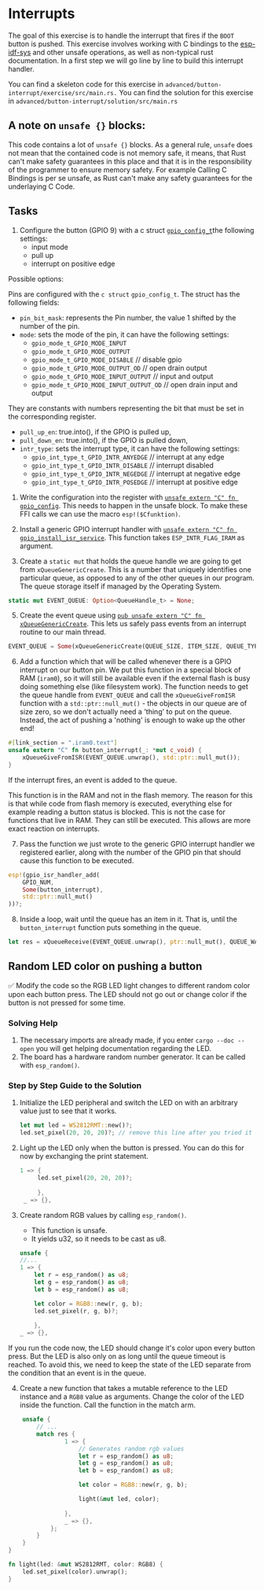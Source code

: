 # Interrupts

The goal of this exercise is to handle the interrupt that fires if the `BOOT` button is pushed. 
This exercise involves working with C bindings to the [esp-idf-sys](https://esp-rs.github.io/esp-idf-sys/esp_idf_sys/index.html) and other unsafe operations, as well as non-typical rust documentation. In a first step we will go line by line to build this interrupt handler. 

You can find a skeleton code for this exercise in `advanced/button-interrupt/exercise/src/main.rs.`
You can find the solution for this exercise in `advanced/button-interrupt/solution/src/main.rs`

## A note on `unsafe {}` blocks:

This code contains a lot of `unsafe {}` blocks. As a general rule, `unsafe` does not mean that the contained code is not memory safe, it means, that Rust can't make safety guarantees in this place and that it is in the responsibility of the programmer to ensure memory safety. For example Calling C Bindings is per se unsafe, as Rust can't make any safety guarantees for the underlaying C Code. 

## Tasks

1. Configure the button (GPIO 9) with a c struct [`gpio_config_t`](https://esp-rs.github.io/esp-idf-sys/esp_idf_sys/struct.gpio_config_t.html)the following settings:
    - input mode
    - pull up
    - interrupt on positive edge
  
Possible options:

Pins are configured with the `c struct` `gpio_config_t`. The struct has the following fields:

 * `pin_bit_mask`: represents the Pin number, the value 1  shifted by the number of the pin. 
 * `mode`: sets the mode of the pin, it can have the following settings:
   * `gpio_mode_t_GPIO_MODE_INPUT` 
   * `gpio_mode_t_GPIO_MODE_OUTPUT`
   * `gpio_mode_t_GPIO_MODE_DISABLE` // disable gpio
   * `gpio_mode_t_GPIO_MODE_OUTPUT_OD` // open drain output
   * `gpio_mode_t_GPIO_MODE_INPUT_OUTPUT` // input and output
   * `gpio_mode_t_GPIO_MODE_INPUT_OUTPUT_OD` // open drain input and output

 They are constants with numbers representing the bit that must be set in the corresponding register. 

 * `pull_up_en`: true.into(), if the GPIO is pulled up,
 * `pull_down_en`: true.into(), if the GPIO is pulled down,
 * `intr_type`: sets the interrupt type, it can have the following settings:
   * `gpio_int_type_t_GPIO_INTR_ANYEDGE` // interrupt at any edge
   * `gpio_int_type_t_GPIO_INTR_DISABLE` // interrupt disabled
   * `gpio_int_type_t_GPIO_INTR_NEGEDGE` // interrupt at negative edge
   * `gpio_int_type_t_GPIO_INTR_POSEDGE` // interrupt at positive edge



1. Write the configuration into the register with [`unsafe extern "C" fn gpio_config`](https://esp-rs.github.io/esp-idf-sys/esp_idf_sys/fn.gpio_config.html). This needs to happen in the unsafe block. To make these FFI calls we can use the macro `esp!($Cfunktion)`.


2. Install a generic GPIO interrupt handler with [`unsafe extern "C" fn gpio_install_isr_service`](https://esp-rs.github.io/esp-idf-sys/esp_idf_sys/fn.gpio_install_isr_service.html). This function takes `ESP_INTR_FLAG_IRAM` as argument.


3. Create a `static mut` that holds the queue handle we are going to get from `xQueueGenericCreate`. This is a number that uniquely identifies one particular queue, as opposed to any of the other queues in our program. The queue storage itself if managed by the Operating System.

```rust
static mut EVENT_QUEUE: Option<QueueHandle_t> = None;
```

5. Create the event queue using [`pub unsafe extern "C" fn xQueueGenericCreate`](https://esp-rs.github.io/esp-idf-sys/esp_idf_sys/fn.xQueueGenericCreate.html). This lets us safely pass events from an interrupt routine to our main thread.

```rust
EVENT_QUEUE = Some(xQueueGenericCreate(QUEUE_SIZE, ITEM_SIZE, QUEUE_TYPE_BASE));
```

6. Add a function which that will be called whenever there is a GPIO interrupt on our button pin. We put this function in a special block of RAM (`iram0`), so it will still be available even if the external flash is busy doing something else (like filesystem work). The function needs to get the queue handle from `EVENT_QUEUE` and call the `xQueueGiveFromISR` function with a `std::ptr::null_mut()` - the objects in our queue are of size zero, so we don't actually need a 'thing' to put on the queue. Instead, the act of pushing a 'nothing' is enough to wake up the other end!

```rust
#[link_section = ".iram0.text"]
unsafe extern "C" fn button_interrupt(_: *mut c_void) {
    xQueueGiveFromISR(EVENT_QUEUE.unwrap(), std::ptr::null_mut());
}
```
If the interrupt fires, an event is added to the queue. 

This function is in the RAM and not in the flash memory. The reason for this is that while code from flash memory is executed, everything else for example reading a button status is blocked. This is not the case for functions that live in RAM. They can still be executed. This allows are more exact reaction on interrupts.

7. Pass the function we just wrote to the generic GPIO interrupt handler we registered earlier, along with the number of the GPIO pin that should cause this function to be executed.

```rust
esp!(gpio_isr_handler_add(
    GPIO_NUM,
    Some(button_interrupt),
    std::ptr::null_mut()
))?;
```

8. Inside a loop, wait until the queue has an item in it. That is, until the `button_interrupt` function puts something in the queue.

```rust
let res = xQueueReceive(EVENT_QUEUE.unwrap(), ptr::null_mut(), QUEUE_WAIT_TICKS);
```


## Random LED color on pushing a button

✅ Modify the code so the RGB LED light changes to different random color upon each button press. The LED should not go out or change color if the button is not pressed for some time. 


### Solving Help

1. The necessary imports are already made, if you enter `cargo --doc --open` you will get helping documentation regarding the LED.
2. The board has a hardware random number generator. It can be called with `esp_random()`.

### Step by Step Guide to the Solution

1. Initialize the LED peripheral and switch the LED on with an arbitrary value just to see that it works.
   ```rust
   let mut led = WS2812RMT::new()?;
   led.set_pixel(20, 20, 20)?; // remove this line after you tried it once
   ```
2. Light up the LED only when the button is pressed. You can do this for now by exchanging the print statement. 
   ```rust
   1 => {
        led.set_pixel(20, 20, 20)?;
                    
        },
    _ => {},
   ```
3. Create random RGB values by calling `esp_random()`. 
   * This function is unsafe. 
   * It yields u32, so it needs to be cast as u8.

    ```rust
    unsafe {
    //...
    1 => {
        let r = esp_random() as u8;
        let g = esp_random() as u8;
        let b = esp_random() as u8;

        let color = RGB8::new(r, g, b);
        led.set_pixel(r, g, b)?;
                    
        },
    _ => {},
   ```


If you run the code now, the LED should change it's color upon every button press. But the LED is also only on as long until the queue timeout is reached. To avoid this, we need to keep the state of the LED separate from the condition that an event is in the queue. 

4. Create a new function that takes a mutable reference to the LED instance and a `RGB8` value as arguments. Change the color of the LED inside the function. Call the function in the match arm. 

```rust 
    unsafe {
        // ...
        match res {
                1 => {
                    // Generates random rgb values
                    let r = esp_random() as u8;
                    let g = esp_random() as u8;
                    let b = esp_random() as u8;

                    let color = RGB8::new(r, g, b);

                    light(&mut led, color);
                    
                },
                _ => {},
            };
        }
    }
}

fn light(led: &mut WS2812RMT, color: RGB8) {
    led.set_pixel(color).unwrap();
}
```
